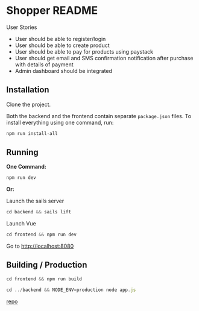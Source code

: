 # Shopper README

User Stories

* User should be able to register/login
* User should be able to create product
* User should be able to pay for products using paystack
* User should get email and SMS confirmation notification after purchase with details of payment
* Admin dashboard should be integrated

## Installation

Clone the project.

Both the backend and the frontend contain separate `package.json` files. To install everything using one command, run:

```js
npm run install-all
```

## Running

**One Command:**

```js
npm run dev
```

**Or:**

Launch the sails server

```js
cd backend && sails lift
```

Launch Vue

```js
cd frontend && npm run dev
```

Go to [http://localhost:8080](http://localhost:8080)

## Building / Production

```js
cd frontend && npm run build
```

```js
cd ../backend && NODE_ENV=production node app.js
```

[repo](https://bitbucket.org/lauragift21/shopper)
